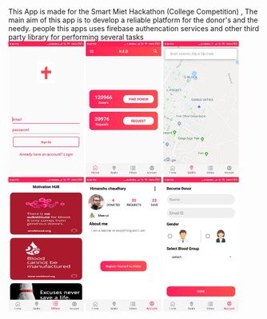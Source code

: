 This App is made for the Smart Miet Hackathon (College Competition) , The main aim of this app is to  develop a reliable platform
for the donor's and the needy. people this apps uses firebase authencation services and other third party library for performing several tasks<br />
<img src="https://github.com/atul-chaudhary/R.E.D-BloodDonationApp/blob/master/signUp.jpeg" width="30%"/>
<img src="https://github.com/atul-chaudhary/R.E.D-BloodDonationApp/blob/master/Home.jpeg" width="30%"/>
<img src="https://github.com/atul-chaudhary/R.E.D-BloodDonationApp/blob/master/maps.jpeg" width="30%"/>
<img src="https://github.com/atul-chaudhary/R.E.D-BloodDonationApp/blob/master/motivationHub.jpeg" width="30%"/>
<img src="https://github.com/atul-chaudhary/R.E.D-BloodDonationApp/blob/master/account.jpeg" width="30%"/>
<img src="https://github.com/atul-chaudhary/R.E.D-BloodDonationApp/blob/master/registration.jpeg" width="30%"/>
